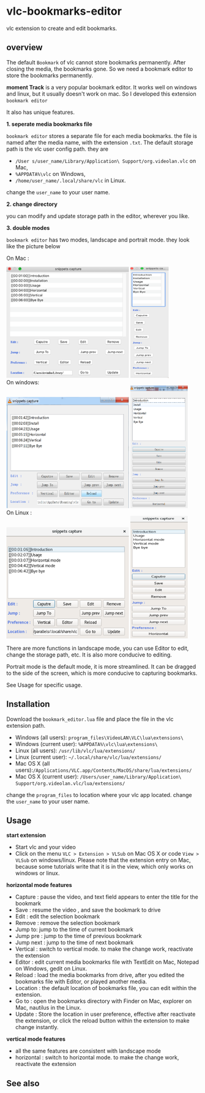# vlc-bookmarks-editor
vlc extension to create and edit bookmarks.

## overview

The default `Bookmark` of vlc cannot store bookmarks permanently. After closing the media, the bookmarks gone. So we need a bookmark editor to store the bookmarks permanently.

**moment Track** is a very popular bookmark editor. It works well on windows and linux, but it usually doesn't work on mac. So I developed this extension `bookmark editor`

It also has unique features.

**1. seperate media bookmarks file**

`bookmark editor` stores a separate file for each media bookmarks.  the file is  named after the media name, with the extension `.txt`. The default storage path is the vlc user config path.  they are 
-  `/User s/user_name/Library/Application\ Support/org.videolan.vlc` on Mac, 
- `%APPDATA%\vlc` on Windows, 
- `/home/user_name/.local/share/vlc` in Linux. 

change the `user_name` to your user name.

**2. change directory**

you can modify and update storage path in the editor, wherever you like.

**3. double modes**

`bookmark editor` has two modes, landscape and portrait mode. they look like the picture below

On Mac :
<div
>
<img src='./img/ss_01.png' width=320 height=290/>
<img src='./img/ss_02.png' width=100 height=290 />
</div>
On windows:
<div>
<img src='./img/ss_03.png' width=320 height=290/>
<img src='./img/ss_04.png'width=150 height=320/>
</div>
On Linux :
<div>
<img src='./img/ss_05.png' width=320 height=290/>
<img src='./img/ss_06.png'width=150 height=320/>
</div>

There are more functions in landscape mode, you can use Editor to edit, change the storage path, etc. It is also more conducive to editing.

Portrait mode is the default mode, it is more streamlined. It can be dragged to the side of the screen, which is more conducive to capturing bookmarks.

See Usage for specific usage.

## Installation

Download the `bookmark_editor.lua` file and place the file in the vlc extension path. 

- Windows (all users): `program_files\VideoLAN\VLC\lua\extensions\`
- Windows (current user): `%APPDATA%\vlc\lua\extensions\`
- Linux (all users): `/usr/lib/vlc/lua/extensions/`
- Linux (current user): `~/.local/share/vlc/lua/extensions/`
- Mac OS X (all users):`/Applications/VLC.app/Contents/MacOS/share/lua/extensions/`
- Mac OS X (current user): `/Users/user_name/Library/Application\ Support/org.videolan.vlc/lua/extensions/`

change the `program_files` to location where your vlc app located.
change the `user_name` to your user name.


## Usage

**start extension**
- Start vlc and your video
- Click on the menu  `VLC > Extension > VLSub` on Mac OS X or code `View > VLSub`  on windows/linux. Please note that the extension entry on Mac, because some tutorials write that it is in the view, which only works on windows or linux.

**horizontal mode features**
- Capture : pause the video, and text field appears to enter the title for the bookmark
- Save : resume the video , and save the bookmark to drive
- Edit : edit the selection bookmark
- Remove : remove the selection bookmark
- Jump to: jump to the time of current bookmark
- Jump pre : jump to the time of previous bookmark
- Jump next : jump to the time of next bookmark
- Vertical : switch to vertical mode. to make the change work, reactivate the extension
- Editor : edit current media bookmarks file with TextEdit on Mac, Notepad on Windows, gedit on Linux.
- Reload : load the media bookmarks from drive, after you edited the bookmarks file with Editor, or played another media.
- Location : the default location of bookmarks file, you can edit within the extension.
- Go to : open the bookmarks directory with Finder on Mac, explorer on Mac, nautilus in the Linux.
- Update : Store the location in user preference, effective after reactivate the extension, or click the reload button within the extension to make change instantly.

**vertical mode features**
- all the same features are consistent with landscape mode
- horizontal : switch to horizontal mode. to make the change work, reactivate the extension

## See also
